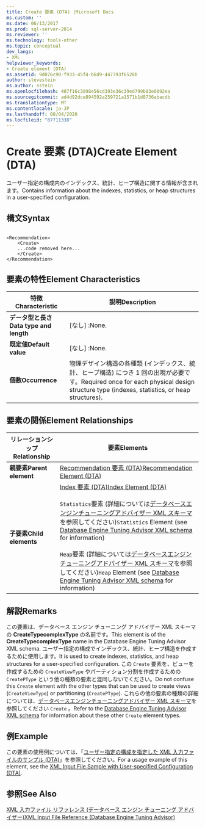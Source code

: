 ```yaml
---
title: Create 要素 (DTA) |Microsoft Docs
ms.custom: ''
ms.date: 06/13/2017
ms.prod: sql-server-2014
ms.reviewer: ''
ms.technology: tools-other
ms.topic: conceptual
dev_langs:
- XML
helpviewer_keywords:
- Create element (DTA)
ms.assetid: 9d076c90-f933-45f4-b6d9-447793f6528b
author: stevestein
ms.author: sstein
ms.openlocfilehash: 407f16c3898e56cd393e36c39ed799b83e0092ea
ms.sourcegitcommit: ad4d92dce894592a259721a1571b1d8736abacdb
ms.translationtype: MT
ms.contentlocale: ja-JP
ms.lasthandoff: 08/04/2020
ms.locfileid: "87711338"
---
```

# <a name="create-element-dta"></a><span data-ttu-id="d07e8-102">Create 要素 (DTA)</span><span class="sxs-lookup"><span data-stu-id="d07e8-102">Create Element (DTA)</span></span>
  <span data-ttu-id="d07e8-103">ユーザー指定の構成内のインデックス、統計、ヒープ構造に関する情報が含まれます。</span><span class="sxs-lookup"><span data-stu-id="d07e8-103">Contains information about the indexes, statistics, or heap structures in a user-specified configuration.</span></span>  
  
## <a name="syntax"></a><span data-ttu-id="d07e8-104">構文</span><span class="sxs-lookup"><span data-stu-id="d07e8-104">Syntax</span></span>  
  
```  
  
<Recommendation>  
    <Create>  
    ...code removed here...  
    </Create>  
</Recommendation>  
```  
  
## <a name="element-characteristics"></a><span data-ttu-id="d07e8-105">要素の特性</span><span class="sxs-lookup"><span data-stu-id="d07e8-105">Element Characteristics</span></span>  
  
|<span data-ttu-id="d07e8-106">特徴</span><span class="sxs-lookup"><span data-stu-id="d07e8-106">Characteristic</span></span>|<span data-ttu-id="d07e8-107">説明</span><span class="sxs-lookup"><span data-stu-id="d07e8-107">Description</span></span>|  
|--------------------|-----------------|  
|<span data-ttu-id="d07e8-108">**データ型と長さ**</span><span class="sxs-lookup"><span data-stu-id="d07e8-108">**Data type and length**</span></span>|<span data-ttu-id="d07e8-109">[なし] :</span><span class="sxs-lookup"><span data-stu-id="d07e8-109">None.</span></span>|  
|<span data-ttu-id="d07e8-110">**既定値**</span><span class="sxs-lookup"><span data-stu-id="d07e8-110">**Default value**</span></span>|<span data-ttu-id="d07e8-111">[なし] :</span><span class="sxs-lookup"><span data-stu-id="d07e8-111">None.</span></span>|  
|<span data-ttu-id="d07e8-112">**個数**</span><span class="sxs-lookup"><span data-stu-id="d07e8-112">**Occurrence**</span></span>|<span data-ttu-id="d07e8-113">物理デザイン構造の各種類 (インデックス、統計、ヒープ構造) につき 1 回の出現が必要です。</span><span class="sxs-lookup"><span data-stu-id="d07e8-113">Required once for each physical design structure type (indexes, statistics, or heap structures).</span></span>|  
  
## <a name="element-relationships"></a><span data-ttu-id="d07e8-114">要素の関係</span><span class="sxs-lookup"><span data-stu-id="d07e8-114">Element Relationships</span></span>  
  
|<span data-ttu-id="d07e8-115">リレーションシップ</span><span class="sxs-lookup"><span data-stu-id="d07e8-115">Relationship</span></span>|<span data-ttu-id="d07e8-116">要素</span><span class="sxs-lookup"><span data-stu-id="d07e8-116">Elements</span></span>|  
|------------------|--------------|  
|<span data-ttu-id="d07e8-117">**親要素**</span><span class="sxs-lookup"><span data-stu-id="d07e8-117">**Parent element**</span></span>|[<span data-ttu-id="d07e8-118">Recommendation 要素 &#40;DTA&#41;</span><span class="sxs-lookup"><span data-stu-id="d07e8-118">Recommendation Element &#40;DTA&#41;</span></span>](recommendation-element-dta.md)|  
|<span data-ttu-id="d07e8-119">**子要素**</span><span class="sxs-lookup"><span data-stu-id="d07e8-119">**Child elements**</span></span>|[<span data-ttu-id="d07e8-120">Index 要素 &#40;DTA&#41;</span><span class="sxs-lookup"><span data-stu-id="d07e8-120">Index Element &#40;DTA&#41;</span></span>](index-element-dta.md)<br /><br /> <span data-ttu-id="d07e8-121">`Statistics`要素 (詳細については[データベースエンジンチューニングアドバイザー XML スキーマ](https://schemas.microsoft.com/sqlserver/)を参照してください)</span><span class="sxs-lookup"><span data-stu-id="d07e8-121">`Statistics` Element (see [Database Engine Tuning Advisor XML schema](https://schemas.microsoft.com/sqlserver/) for information)</span></span><br /><br /> <span data-ttu-id="d07e8-122">`Heap`要素 (詳細については[データベースエンジンチューニングアドバイザー XML スキーマ](https://schemas.microsoft.com/sqlserver/)を参照してください)</span><span class="sxs-lookup"><span data-stu-id="d07e8-122">`Heap` Element (see [Database Engine Tuning Advisor XML schema](https://schemas.microsoft.com/sqlserver/) for information)</span></span>|  
  
## <a name="remarks"></a><span data-ttu-id="d07e8-123">解説</span><span class="sxs-lookup"><span data-stu-id="d07e8-123">Remarks</span></span>  
 <span data-ttu-id="d07e8-124">この要素は、データベース エンジン チューニング アドバイザー XML スキーマの **CreateTypecomplexType** の名前です。</span><span class="sxs-lookup"><span data-stu-id="d07e8-124">This element is of the **CreateTypecomplexType** name in the Database Engine Tuning Advisor XML schema.</span></span> <span data-ttu-id="d07e8-125">ユーザー指定の構成でインデックス、統計、ヒープ構造を作成するために使用します。</span><span class="sxs-lookup"><span data-stu-id="d07e8-125">It is used to create indexes, statistics, and heap structures for a user-specified configuration.</span></span> <span data-ttu-id="d07e8-126">この `Create` 要素を、ビューを作成するための `CreateViewType` やパーティション分割を作成するための `CreatePType` という他の種類の要素と混同しないでください。</span><span class="sxs-lookup"><span data-stu-id="d07e8-126">Do not confuse this `Create` element with the other types that can be used to create views (`CreateViewType`) or partitioning (`CreatePType`).</span></span> <span data-ttu-id="d07e8-127">これらの他の要素の種類の詳細については、[データベースエンジンチューニングアドバイザー XML スキーマ](https://schemas.microsoft.com/sqlserver/)を参照してください `Create` 。</span><span class="sxs-lookup"><span data-stu-id="d07e8-127">Refer to the [Database Engine Tuning Advisor XML schema](https://schemas.microsoft.com/sqlserver/) for information about these other `Create` element types.</span></span>  
  
## <a name="example"></a><span data-ttu-id="d07e8-128">例</span><span class="sxs-lookup"><span data-stu-id="d07e8-128">Example</span></span>  
 <span data-ttu-id="d07e8-129">この要素の使用例については、「[ユーザー指定の構成を指定した XML 入力ファイルのサンプル &#40;DTA&#41;](xml-input-file-sample-with-user-specified-configuration-dta.md)」を参照してください。</span><span class="sxs-lookup"><span data-stu-id="d07e8-129">For a usage example of this element, see the [XML Input File Sample with User-specified Configuration &#40;DTA&#41;](xml-input-file-sample-with-user-specified-configuration-dta.md).</span></span>  
  
## <a name="see-also"></a><span data-ttu-id="d07e8-130">参照</span><span class="sxs-lookup"><span data-stu-id="d07e8-130">See Also</span></span>  
 [<span data-ttu-id="d07e8-131">XML 入力ファイル リファレンス &#40;データベース エンジン チューニング アドバイザー&#41;</span><span class="sxs-lookup"><span data-stu-id="d07e8-131">XML Input File Reference &#40;Database Engine Tuning Advisor&#41;</span></span>](xml-input-file-reference-database-engine-tuning-advisor.md)  
  
  
